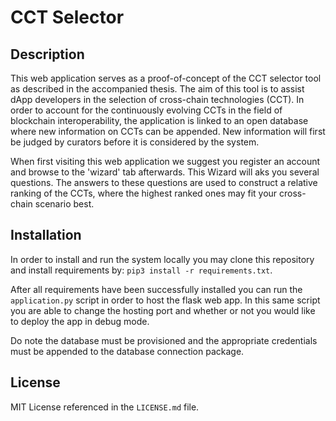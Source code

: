 # CCT Selector

## Description
This web application serves as a proof-of-concept of the CCT selector tool as described in the accompanied thesis. 
The aim of this tool is to assist dApp developers in the selection of cross-chain technologies (CCT). 
In order to account for the continuously evolving CCTs in the field of blockchain interoperability, 
the application is linked to an open database where new information on CCTs can be appended. 
New information will first be judged by curators before it is considered by the system.

When first visiting this web application we suggest you register an account and browse to the 'wizard' tab afterwards. 
This Wizard will aks you several questions. The answers to these questions are used to construct a relative ranking of the CCTs, 
where the highest ranked ones may fit your cross-chain scenario best.


## Installation
In order to install and run the system locally you may clone
this repository and install requirements by: `pip3 install -r requirements.txt`.

After all requirements have been successfully installed you can run the
`application.py` script in order to host the flask web app. In this same script you
are able to change the hosting port and whether or not you would like to deploy the app in debug mode.

Do note the database must be provisioned and the appropriate credentials must be appended to the database connection package. 

## License
MIT License referenced in the `LICENSE.md` file.
